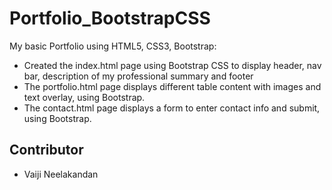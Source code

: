 # Portfolio_BootstrapCSS

My basic Portfolio using HTML5, CSS3, Bootstrap:

* Created the index.html page using Bootstrap CSS to display header, nav bar, description of my professional summary and footer
* The portfolio.html page displays different table content with images and text overlay, using Bootstrap.
* The contact.html page displays a form to enter contact info and submit, using Bootstrap.

## Contributor
* Vaiji Neelakandan
